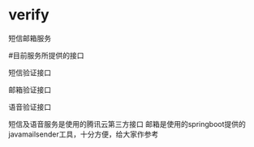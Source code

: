 # verify
短信邮箱服务

#目前服务所提供的接口

短信验证接口

邮箱验证接口

语音验证接口


短信及语音服务是使用的腾讯云第三方接口
邮箱是使用的springboot提供的javamailsender工具，十分方便，给大家作参考
